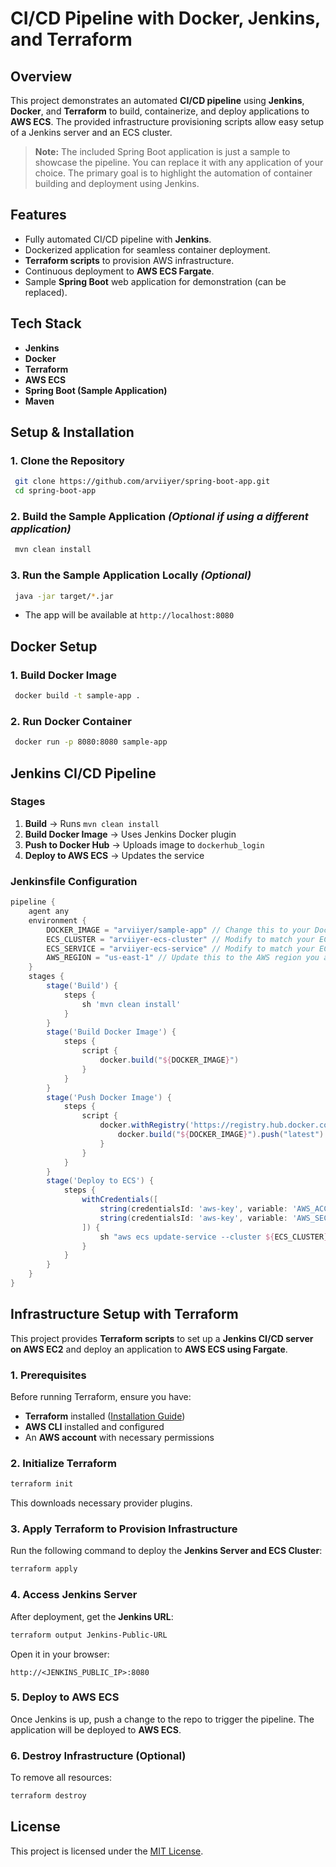 # CI/CD Pipeline with Docker, Jenkins, and Terraform

## Overview

This project demonstrates an automated **CI/CD pipeline** using **Jenkins**, **Docker**, and **Terraform** to build, containerize, and deploy applications to **AWS ECS**. The provided infrastructure provisioning scripts allow easy setup of a Jenkins server and an ECS cluster.

> **Note:** The included Spring Boot application is just a sample to showcase the pipeline. You can replace it with any application of your choice. The primary goal is to highlight the automation of container building and deployment using Jenkins.

## Features

- Fully automated CI/CD pipeline with **Jenkins**.
- Dockerized application for seamless container deployment.
- **Terraform scripts** to provision AWS infrastructure.
- Continuous deployment to **AWS ECS Fargate**.
- Sample **Spring Boot** web application for demonstration (can be replaced).

## Tech Stack

- **Jenkins**
- **Docker**
- **Terraform**
- **AWS ECS**
- **Spring Boot (Sample Application)**
- **Maven**

## Setup & Installation

### **1. Clone the Repository**

```sh
 git clone https://github.com/arviiyer/spring-boot-app.git
 cd spring-boot-app
```

### **2. Build the Sample Application** *(Optional if using a different application)*

```sh
 mvn clean install
```

### **3. Run the Sample Application Locally** *(Optional)*

```sh
 java -jar target/*.jar
```

- The app will be available at `http://localhost:8080`

## Docker Setup

### **1. Build Docker Image**

```sh
 docker build -t sample-app .
```

### **2. Run Docker Container**

```sh
 docker run -p 8080:8080 sample-app
```

## Jenkins CI/CD Pipeline

### **Stages**

1. **Build** → Runs `mvn clean install`
2. **Build Docker Image** → Uses Jenkins Docker plugin
3. **Push to Docker Hub** → Uploads image to `dockerhub_login`
4. **Deploy to AWS ECS** → Updates the service

### **Jenkinsfile Configuration**

```groovy
pipeline {
    agent any
    environment {
        DOCKER_IMAGE = "arviiyer/sample-app" // Change this to your Docker Hub repository if using a different one
        ECS_CLUSTER = "arviiyer-ecs-cluster" // Modify to match your ECS cluster name
        ECS_SERVICE = "arviiyer-ecs-service" // Modify to match your ECS service name
        AWS_REGION = "us-east-1" // Update this to the AWS region you are using
    }
    stages {
        stage('Build') {
            steps {
                sh 'mvn clean install'
            }
        }
        stage('Build Docker Image') {
            steps {
                script {
                    docker.build("${DOCKER_IMAGE}")
                }
            }
        }
        stage('Push Docker Image') {
            steps {
                script {
                    docker.withRegistry('https://registry.hub.docker.com', 'dockerhub_login') {
                        docker.build("${DOCKER_IMAGE}").push("latest")
                    }
                }
            }
        }
        stage('Deploy to ECS') {
            steps {
                withCredentials([
                    string(credentialsId: 'aws-key', variable: 'AWS_ACCESS_KEY_ID'),
                    string(credentialsId: 'aws-key', variable: 'AWS_SECRET_ACCESS_KEY')
                ]) {
                    sh "aws ecs update-service --cluster ${ECS_CLUSTER} --service ${ECS_SERVICE} --force-new-deployment --region ${AWS_REGION}"
                }
            }
        }
    }
}
```

## Infrastructure Setup with Terraform

This project provides **Terraform scripts** to set up a **Jenkins CI/CD server on AWS EC2** and deploy an application to **AWS ECS using Fargate**.

### **1. Prerequisites**

Before running Terraform, ensure you have:

- **Terraform** installed ([Installation Guide](https://developer.hashicorp.com/terraform/tutorials/aws-get-started/install-cli))
- **AWS CLI** installed and configured
- An **AWS account** with necessary permissions

### **2. Initialize Terraform**

```sh
terraform init
```

This downloads necessary provider plugins.

### **3. Apply Terraform to Provision Infrastructure**

Run the following command to deploy the **Jenkins Server and ECS Cluster**:

```sh
terraform apply
```

### **4. Access Jenkins Server**

After deployment, get the **Jenkins URL**:

```sh
terraform output Jenkins-Public-URL
```

Open it in your browser:

```
http://<JENKINS_PUBLIC_IP>:8080
```

### **5. Deploy to AWS ECS**

Once Jenkins is up, push a change to the repo to trigger the pipeline. The application will be deployed to **AWS ECS**.

### **6. Destroy Infrastructure (Optional)**

To remove all resources:

```sh
terraform destroy 
```

## License

This project is licensed under the [MIT License](./LICENSE).
